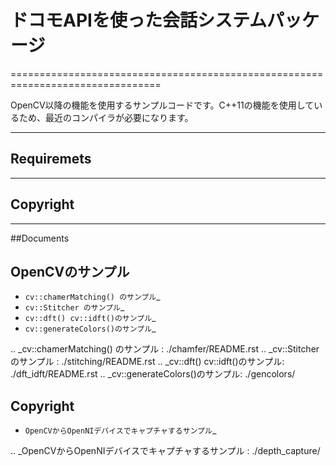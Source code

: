 # ドコモAPIを使った会話システムパッケージ
================================================================================

OpenCV以降の機能を使用するサンプルコードです。C++11の機能を使用しているため、最近のコンパイラが必要になります。

--------------------------------------
## Requiremets

--------------------------------------
## Copyright


--------------------------------------
##Documents






OpenCVのサンプル
--------------------------------------

- `cv::chamerMatching() のサンプル`_
- `cv::Stitcher のサンプル`_
- `cv::dft() cv::idft()のサンプル`_
- `cv::generateColors()のサンプル`_

.. _cv::chamerMatching() のサンプル : ./chamfer/README.rst
.. _cv::Stitcher のサンプル : ./stitching/README.rst
.. _cv::dft() cv::idft()のサンプル: ./dft_idft/README.rst
.. _cv::generateColors()のサンプル: ./gencolors/

Copyright
--------------------------------------

- `OpenCVからOpenNIデバイスでキャプチャするサンプル`_

.. _OpenCVからOpenNIデバイスでキャプチャするサンプル : ./depth_capture/
